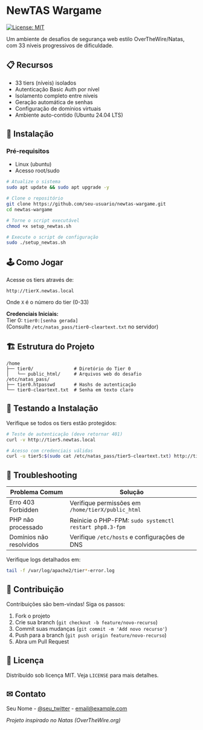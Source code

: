 # NewTAS Wargame

[![License: MIT](https://img.shields.io/badge/License-MIT-yellow.svg)](https://opensource.org/licenses/MIT)

Um ambiente de desafios de segurança web estilo OverTheWire/Natas, com 33 níveis progressivos de dificuldade.

## 📋 Recursos
- 33 tiers (níveis) isolados
- Autenticação Basic Auth por nível
- Isolamento completo entre níveis
- Geração automática de senhas
- Configuração de domínios virtuais
- Ambiente auto-contido (Ubuntu 24.04 LTS)

## 🚀 Instalação

### Pré-requisitos
- Linux (ubuntu)
- Acesso root/sudo

```bash
# Atualize o sistema
sudo apt update && sudo apt upgrade -y

# Clone o repositório
git clone https://github.com/seu-usuario/newtas-wargame.git
cd newtas-wargame

# Torne o script executável
chmod +x setup_newtas.sh

# Execute o script de configuração
sudo ./setup_newtas.sh
```

## 🕹 Como Jogar
Acesse os tiers através de:
```
http://tierX.newtas.local
```
Onde `X` é o número do tier (0-33)

**Credenciais Iniciais:**  
Tier 0: `tier0:[senha gerada]`  
(Consulte `/etc/natas_pass/tier0-cleartext.txt` no servidor)

## 🏗 Estrutura do Projeto
```
/home
├── tier0/               # Diretório do Tier 0
│   └── public_html/     # Arquivos web do desafio
/etc/natas_pass/
├── tier0.htpasswd       # Hashs de autenticação
└── tier0-cleartext.txt  # Senha em texto claro
```

## 🧪 Testando a Instalação
Verifique se todos os tiers estão protegidos:
```bash
# Teste de autenticação (deve retornar 401)
curl -v http://tier5.newtas.local

# Acesso com credenciais válidas
curl -u tier5:$(sudo cat /etc/natas_pass/tier5-cleartext.txt) http://tier5.newtas.local
```

## 🔧 Troubleshooting
**Problema Comum**          | **Solução**
----------------------------|------------
Erro 403 Forbidden          | Verifique permissões em `/home/tierX/public_html`
PHP não processado          | Reinicie o PHP-FPM: `sudo systemctl restart php8.3-fpm`
Domínios não resolvidos     | Verifique `/etc/hosts` e configurações de DNS

Verifique logs detalhados em:
```bash
tail -f /var/log/apache2/tier*-error.log
```

## 🤝 Contribuição
Contribuições são bem-vindas! Siga os passos:
1. Fork o projeto
2. Crie sua branch (`git checkout -b feature/novo-recurso`)
3. Commit suas mudanças (`git commit -m 'Add novo recurso'`)
4. Push para a branch (`git push origin feature/novo-recurso`)
5. Abra um Pull Request

## 📄 Licença
Distribuído sob licença MIT. Veja `LICENSE` para mais detalhes.

## ✉ Contato
Seu Nome - [@seu_twitter](https://twitter.com/seu_perfil) - email@example.com

_Projeto inspirado no Natas (OverTheWire.org)_
